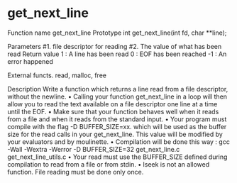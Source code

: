 # get_next_line

Function name get_next_line
Prototype int get_next_line(int fd, char **line);

Parameters
#1. file descriptor for reading
#2. The value of what has been read
Return value 
1 : A line has been read
0 : EOF has been reached
-1 : An error happened

External functs. read, malloc, free

Description Write a function which returns a line read from a file descriptor, without the newline.
• Calling your function get_next_line in a loop will then allow you to read the text available on a file descriptor one line at a time until the EOF.
• Make sure that your function behaves well when it reads from a file and when it reads from the standard input.
• Your program must compile with the flag -D BUFFER_SIZE=xx. which will be used as the buffer size for the read calls in your get_next_line. This value will be
modified by your evaluators and by moulinette.
• Compilation will be done this way : gcc -Wall -Wextra -Werror -D BUFFER_SIZE=32 get_next_line.c get_next_line_utils.c
• Your read must use the BUFFER_SIZE defined during compilation to read from a file or from stdin.
• lseek is not an allowed function. File reading must be done only once.
